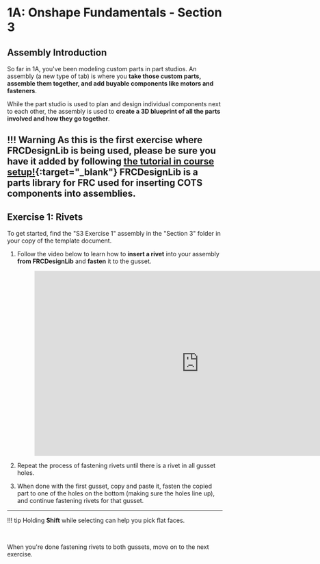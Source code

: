 # 1A: Onshape Fundamentals - Section 3

## Assembly Introduction

So far in 1A, you've been modeling custom parts in part studios. An assembly (a new type of tab) is where you **take those custom parts, assemble them together, and add buyable components like motors and fasteners**. 

While the part studio is used to plan and design individual components next to each other, the assembly is used to **create a 3D blueprint of all the parts involved and how they go together**.

!!! Warning
    As this is the first exercise where FRCDesignLib is being used, please be sure you have it added by following [the tutorial in course setup!](../../course-setup/required-course-tools/part-library.md "Adding FRCDesignApp Tutorial Page"){:target="_blank"} FRCDesignLib is a parts library for FRC used for inserting COTS components into assemblies.
---

## Exercise 1: Rivets

To get started, find the "S3 Exercise 1" assembly in the "Section 3" folder in your copy of the template document. 

1. Follow the video below to learn how to **insert a rivet** into your assembly **from FRCDesignLib** and **fasten** it to the gusset.

    <figure>
        <iframe width="768" height="432" src="https://www.youtube.com/embed/kkZGQZb0buc?rel=0" frameborder="0" allowfullscreen></iframe>
    </figure>

2. Repeat the process of fastening rivets until there is a rivet in all gusset holes.

3. When done with the first gusset, copy and paste it, fasten the copied part to one of the holes on the bottom (making sure the holes line up), and continue fastening rivets for that gusset.

---

!!! tip
    Holding **Shift** while selecting can help you pick flat faces.

<br>

When you're done fastening rivets to both gussets, move on to the next exercise.

<br>
